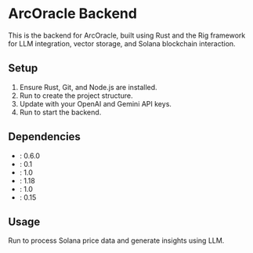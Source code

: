 # ArcOracle Backend

This is the backend for ArcOracle, built using Rust and the Rig framework for LLM integration, vector storage, and Solana blockchain interaction.

## Setup
1. Ensure Rust, Git, and Node.js are installed.
2. Run  to create the project structure.
3. Update  with your OpenAI and Gemini API keys.
4. Run  to start the backend.

## Dependencies
- : 0.6.0
- : 0.1
- : 1.0
- : 1.18
- : 1.0
- : 0.15

## Usage
Run  to process Solana price data and generate insights using LLM.
